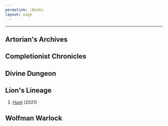 ```yaml
---
permalink: /Books
layout: page
---
```


---
## Artorian's Archives

## Completionist Chronicles

## Divine Dungeon

## Lion's Lineage
1) [Hunt](_Books/Hunt.md) (2021)

## Wolfman Warlock